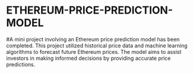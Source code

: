 # ETHEREUM-PRICE-PREDICTION-MODEL
#A mini project involving an Ethereum price prediction model has been completed. This project utilized historical price data and machine learning algorithms to forecast future Ethereum prices. The model aims to assist investors in making informed decisions by providing accurate price predictions.

